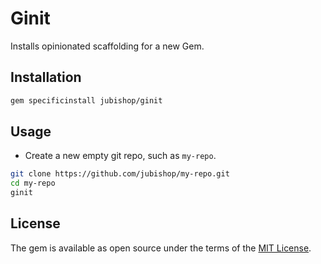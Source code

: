 # Ginit

Installs opinionated scaffolding for a new Gem.

## Installation

```zsh
gem specificinstall jubishop/ginit
```

## Usage

- Create a new empty git repo, such as `my-repo`.

```zsh
git clone https://github.com/jubishop/my-repo.git
cd my-repo
ginit
```

## License

The gem is available as open source under the terms of the [MIT License](https://opensource.org/licenses/MIT).
